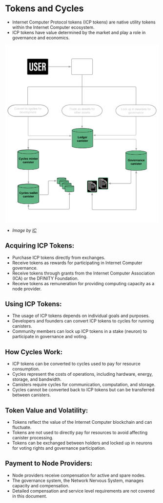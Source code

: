# Tokens and Cycles

-   Internet Computer Protocol tokens (ICP tokens) are native utility tokens within the Internet Computer ecosystem.
-   ICP tokens have value determined by the market and play a role in governance and economics.

<picture>
  <source media="(prefers-color-scheme: dark)" srcset="../resources/tokens-dark.png">
  <img alt="Tokens diagram" src="../resources/tokens-dark.png">
</picture>

-   _Image by [IC](https://github.com/eduairet/internet-computer-notes.git)_

## Acquiring ICP Tokens:

-   Purchase ICP tokens directly from exchanges.
-   Receive tokens as rewards for participating in Internet Computer governance.
-   Receive tokens through grants from the Internet Computer Association (ICA) or the DFINITY Foundation.
-   Receive tokens as remuneration for providing computing capacity as a node provider.

## Using ICP Tokens:

-   The usage of ICP tokens depends on individual goals and purposes.
-   Developers and founders can convert ICP tokens to cycles for running canisters.
-   Community members can lock up ICP tokens in a stake (neuron) to participate in governance and voting.

## How Cycles Work:

-   ICP tokens can be converted to cycles used to pay for resource consumption.
-   Cycles represent the costs of operations, including hardware, energy, storage, and bandwidth.
-   Canisters require cycles for communication, computation, and storage.
-   Cycles cannot be converted back to ICP tokens but can be transferred between canisters.

## Token Value and Volatility:

-   Tokens reflect the value of the Internet Computer blockchain and can fluctuate.
-   Tokens are not used to directly pay for resources to avoid affecting canister processing.
-   Tokens can be exchanged between holders and locked up in neurons for voting rights and governance participation.

## Payment to Node Providers:

-   Node providers receive compensation for active and spare nodes.
-   The governance system, the Network Nervous System, manages capacity and compensation.
-   Detailed compensation and service level requirements are not covered in this document.
